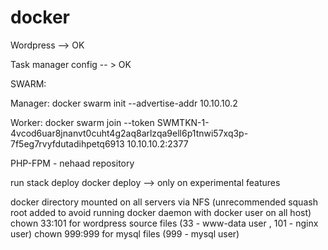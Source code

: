 # docker

Wordpress --> OK

Task manager config -- > OK

SWARM:

Manager:
docker swarm init --advertise-addr 10.10.10.2

Worker:
docker swarm join --token SWMTKN-1-4vcod6uar8jnanvt0cuht4g2aq8arlzqa9ell6p1tnwi57xq3p-7f5eg7rvyfdutadihpetq6913 10.10.10.2:2377

PHP-FPM - nehaad repository

run stack deploy
docker deploy --> only on experimental features

docker directory mounted on all servers via NFS (unrecommended squash root added to avoid running docker daemon with docker user on all host)
chown 33:101 for wordpress source files (33 - www-data user , 101 - nginx user)
chown 999:999 for mysql files (999 - mysql user)



